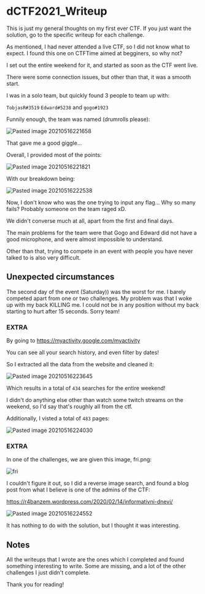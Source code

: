 # dCTF2021_Writeup

This is just my general thoughts on my first ever CTF. If you just want the solution, go to the specific writeup for each challenge.

As mentioned, I had never attended a live CTF, so I did not know what to expect. I found this one on CTFTime aimed at begginers, so why not?

I set out the entire weekend for it, and started as soon as the CTF went live.


There were some connection issues, but other than that, it was a smooth start.

I was in a solo team, but quickly found 3 people to team up with:

`TobjasR#3519`
`Edward#5238`
and
`gogo#1923`

Funnily enough, the team was named (drumrolls please):

![Pasted image 20210516221658](https://user-images.githubusercontent.com/70921512/118423331-2876ea00-b69b-11eb-91e9-ff439f5bf724.png)

That gave me a good giggle...


Overall, I provided most of the points:

![Pasted image 20210516221821](https://user-images.githubusercontent.com/70921512/118423361-37f63300-b69b-11eb-80fa-fc74a7aa9c16.png)

With our breakdown being:

![Pasted image 20210516222538](https://user-images.githubusercontent.com/70921512/118423377-404e6e00-b69b-11eb-9866-799721fea420.png)

Now, I don't know who was the one trying to input any flag... Why so many fails? Probably someone on the team raged xD.


We didn't converse much at all, apart from the first and final days.

The main problems for the team were that Gogo and Edward did not have a good microphone, and were almost impossible to understand.

Other than that, trying to compete in an event with people you have never talked to is also very difficult.

## Unexpected circumstances

The second day of the event (Saturday)) was the worst for me. I barely competed apart from one or two challenges. My problem was that I woke up with my back KILLING me. I could not be in any position without my back starting to hurt after 15 seconds. Sorry team!


### EXTRA

By going to https://myactivity.google.com/myactivity

You can see all your search history, and even filter by dates!

So I extracted all the data from the website and cleaned it:

![Pasted image 20210516223645](https://user-images.githubusercontent.com/70921512/118423391-4a706c80-b69b-11eb-9d4a-9d2ce59b1afe.png)

Which results in a total of `434` searches for the entire weekend!

I didn't do anything else other than watch some twitch streams on the weekend, so I'd say that's roughly all from the ctf.

Additionally, I visted a total of `483` pages:

![Pasted image 20210516224030](https://user-images.githubusercontent.com/70921512/118423399-51977a80-b69b-11eb-9e2c-329e82533e07.png)


### EXTRA

In one of the challenges, we are given this image, fri.png:

![fri](https://user-images.githubusercontent.com/70921512/118423425-5fe59680-b69b-11eb-88ea-99dedfb5b613.png)

I couldn't figure it out, so I did a reverse image search, and found a blog post from what I believe is one of the admins of the CTF:

https://r4banzem.wordpress.com/2020/02/14/informativni-dnevi/

![Pasted image 20210516224552](https://user-images.githubusercontent.com/70921512/118423415-59efb580-b69b-11eb-988c-d63901dec366.png)

It has nothing to do with the solution, but I thought it was interesting.


## Notes

All the writeups that I wrote are the ones which I completed and found something interesting to write. Some are missing, and a lot of the other challenges I just didn't complete. 

Thank you for reading!
